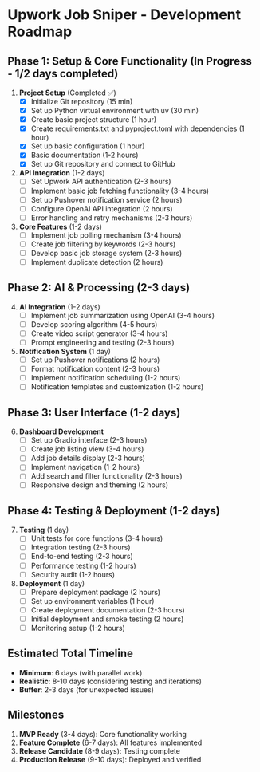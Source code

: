# Upwork Job Sniper - Development Roadmap

## Phase 1: Setup & Core Functionality (In Progress - 1/2 days completed)
1. **Project Setup** (Completed ✅)
   - [x] Initialize Git repository (15 min)
   - [x] Set up Python virtual environment with uv (30 min)
   - [x] Create basic project structure (1 hour)
   - [x] Create requirements.txt and pyproject.toml with dependencies (1 hour)
   - [x] Set up basic configuration (1 hour)
   - [x] Basic documentation (1-2 hours)
   - [x] Set up Git repository and connect to GitHub

2. **API Integration** (1-2 days)
   - [ ] Set Upwork API authentication (2-3 hours)
   - [ ] Implement basic job fetching functionality (3-4 hours)
   - [ ] Set up Pushover notification service (2 hours)
   - [ ] Configure OpenAI API integration (2 hours)
   - [ ] Error handling and retry mechanisms (2-3 hours)

3. **Core Features** (1-2 days)
   - [ ] Implement job polling mechanism (3-4 hours)
   - [ ] Create job filtering by keywords (2-3 hours)
   - [ ] Develop basic job storage system (2-3 hours)
   - [ ] Implement duplicate detection (2 hours)

## Phase 2: AI & Processing (2-3 days)
4. **AI Integration** (1-2 days)
   - [ ] Implement job summarization using OpenAI (3-4 hours)
   - [ ] Develop scoring algorithm (4-5 hours)
   - [ ] Create video script generator (3-4 hours)
   - [ ] Prompt engineering and testing (2-3 hours)

5. **Notification System** (1 day)
   - [ ] Set up Pushover notifications (2 hours)
   - [ ] Format notification content (2-3 hours)
   - [ ] Implement notification scheduling (1-2 hours)
   - [ ] Notification templates and customization (1-2 hours)

## Phase 3: User Interface (1-2 days)
6. **Dashboard Development**
   - [ ] Set up Gradio interface (2-3 hours)
   - [ ] Create job listing view (3-4 hours)
   - [ ] Add job details display (2-3 hours)
   - [ ] Implement navigation (1-2 hours)
   - [ ] Add search and filter functionality (2-3 hours)
   - [ ] Responsive design and theming (2 hours)

## Phase 4: Testing & Deployment (1-2 days)
7. **Testing** (1 day)
   - [ ] Unit tests for core functions (3-4 hours)
   - [ ] Integration testing (2-3 hours)
   - [ ] End-to-end testing (2-3 hours)
   - [ ] Performance testing (1-2 hours)
   - [ ] Security audit (1-2 hours)

8. **Deployment** (1 day)
   - [ ] Prepare deployment package (2 hours)
   - [ ] Set up environment variables (1 hour)
   - [ ] Create deployment documentation (2-3 hours)
   - [ ] Initial deployment and smoke testing (2 hours)
   - [ ] Monitoring setup (1-2 hours)

## Estimated Total Timeline
- **Minimum**: 6 days (with parallel work)
- **Realistic**: 8-10 days (considering testing and iterations)
- **Buffer**: 2-3 days (for unexpected issues)

## Milestones
1. **MVP Ready** (3-4 days): Core functionality working
2. **Feature Complete** (6-7 days): All features implemented
3. **Release Candidate** (8-9 days): Testing complete
4. **Production Release** (9-10 days): Deployed and verified
